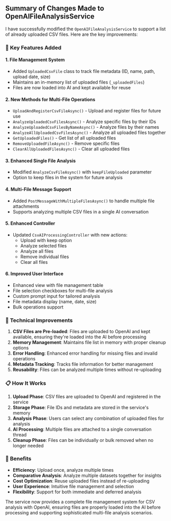 ## Summary of Changes Made to OpenAIFileAnalysisService

I have successfully modified the `OpenAIFileAnalysisService` to support a list of already uploaded CSV files. Here are the key improvements:

### 🚀 **Key Features Added**

#### 1. **File Management System**

- Added `UploadedCsvFile` class to track file metadata (ID, name, path, upload date, size)
- Maintains an in-memory list of uploaded files (`_uploadedFiles`)
- Files are now loaded into AI and kept available for reuse

#### 2. **New Methods for Multi-File Operations**

- `UploadAndRegisterCsvFileAsync()` - Upload and register files for future use
- `AnalyzeUploadedCsvFilesAsync()` - Analyze specific files by their IDs
- `AnalyzeUploadedCsvFilesByNameAsync()` - Analyze files by their names
- `AnalyzeAllUploadedCsvFilesAsync()` - Analyze all uploaded files together
- `GetUploadedFiles()` - Get list of all uploaded files
- `RemoveUploadedFileAsync()` - Remove specific files
- `ClearAllUploadedFilesAsync()` - Clear all uploaded files

#### 3. **Enhanced Single File Analysis**

- Modified `AnalyzeCsvFileAsync()` with `keepFileUploaded` parameter
- Option to keep files in the system for future analysis

#### 4. **Multi-File Message Support**

- Added `PostMessageWithMultipleFilesAsync()` to handle multiple file attachments
- Supports analyzing multiple CSV files in a single AI conversation

#### 5. **Enhanced Controller**

- Updated `CsvAIProcessingController` with new actions:
  - Upload with keep option
  - Analyze selected files
  - Analyze all files
  - Remove individual files
  - Clear all files

#### 6. **Improved User Interface**

- Enhanced view with file management table
- File selection checkboxes for multi-file analysis
- Custom prompt input for tailored analysis
- File metadata display (name, date, size)
- Bulk operations support

### 🔧 **Technical Improvements**

1. **CSV Files are Pre-loaded**: Files are uploaded to OpenAI and kept available, ensuring they're loaded into the AI before processing
2. **Memory Management**: Maintains file list in memory with proper cleanup options
3. **Error Handling**: Enhanced error handling for missing files and invalid operations
4. **Metadata Tracking**: Tracks file information for better management
5. **Reusability**: Files can be analyzed multiple times without re-uploading

### 📋 **How It Works**

1. **Upload Phase**: CSV files are uploaded to OpenAI and registered in the service
2. **Storage Phase**: File IDs and metadata are stored in the service's memory
3. **Analysis Phase**: Users can select any combination of uploaded files for analysis
4. **AI Processing**: Multiple files are attached to a single conversation thread
5. **Cleanup Phase**: Files can be individually or bulk removed when no longer needed

### 🎯 **Benefits**

- **Efficiency**: Upload once, analyze multiple times
- **Comparative Analysis**: Analyze multiple datasets together for insights
- **Cost Optimization**: Reuse uploaded files instead of re-uploading
- **User Experience**: Intuitive file management and selection
- **Flexibility**: Support for both immediate and deferred analysis

The service now provides a complete file management system for CSV analysis with OpenAI, ensuring files are properly loaded into the AI before processing and supporting sophisticated multi-file analysis scenarios.
